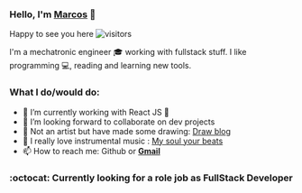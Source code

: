 ### Hello, I'm [Marcos](https://marcos-rojas.github.io/portfolio/) :wave:
Happy to see you here ![visitors](https://visitor-badge.glitch.me/badge?page_id=rojas-marcos)

I'm a mechatronic engineer :mortar_board: working with fullstack stuff. I like programming :computer:, reading and learning new tools.
### What I do/would do:
- 🌱 I’m currently working with React JS :rainbow:
- 👯 I’m looking forward to collaborate on dev projects
- :musical_score: Not an artist but have made some drawing: [Draw blog](https://www.youtube.com/watch?v=eJInGGAPZgI)
- :musical_score: I really love instrumental music : [My soul your beats](https://www.youtube.com/watch?v=eJInGGAPZgI)
- 📫 How to reach me: Github or **[Gmail](rojas.marcos@pucp.edu.pe)**
 ### :octocat: Currently looking for a role job as FullStack Developer

